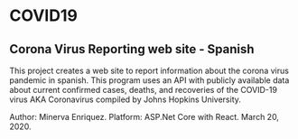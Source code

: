# COVID19
Corona Virus Reporting web site - Spanish
---
This project creates a web site to report information about the corona virus pandemic in spanish. This program uses an API with publicly available data about current confirmed cases, deaths, and recoveries of the COVID-19 virus AKA Coronavirus compiled by Johns Hopkins University.

Author: Minerva Enriquez. Platform: ASP.Net Core with React. March 20, 2020.
